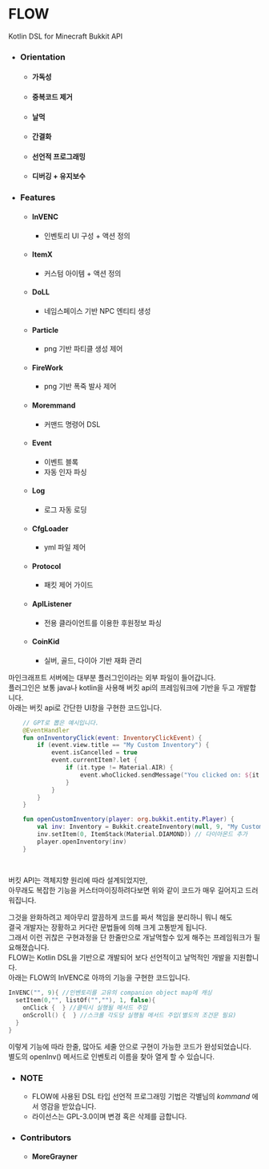 # FLOW
Kotlin DSL for Minecraft Bukkit API

* ### Orientation  
  * #### 가독성  
  * #### 중복코드 제거  
  * #### 날먹  
  * #### 간결화  
  * #### 선언적 프로그래밍  
  * #### 디버깅 + 유지보수  

* ### Features
  * #### InVENC
    -   인벤토리 UI 구성 + 액션 정의   
  * #### ItemX
    -   커스텀 아이템 + 액션 정의
  * #### DoLL
    -   네임스페이스 기반 NPC 엔티티 생성
  * #### Particle
    -   png 기반 파티클 생성 제어
  * #### FireWork
    -   png 기반 폭죽 발사 제어
  * #### Moremmand
    -   커맨드 명령어 DSL
  * #### Event
    -   이벤트 블록
    -   자동 인자 파싱
  * #### Log
    - 로그 자동 로딩
  * #### CfgLoader
    -   yml 파일 제어
  * #### Protocol
    -   패킷 제어 가이드
  * #### ApIListener
    - 전용 클라이언트를 이용한 후원정보 파싱
  * #### CoinKid
    -   실버, 골드, 다이아 기반 재화 관리
      

마인크래프트 서버에는 대부분 플러그인이라는 외부 파일이 들어갑니다.  
플러그인은 보통 java나 kotlin을 사용해 버킷 api의 프레임워크에 기반을 두고 개발합니다.  
아래는 버킷 api로 간단한 UI창을 구현한 코드입니다.
``` kotlin
    // GPT로 뽑은 예시입니다.
    @EventHandler
    fun onInventoryClick(event: InventoryClickEvent) {
        if (event.view.title == "My Custom Inventory") {
            event.isCancelled = true
            event.currentItem?.let {
                if (it.type != Material.AIR) {
                    event.whoClicked.sendMessage("You clicked on: ${it.type}")
                }
            }
        }
    }

    fun openCustomInventory(player: org.bukkit.entity.Player) {
        val inv: Inventory = Bukkit.createInventory(null, 9, "My Custom Inventory")
        inv.setItem(0, ItemStack(Material.DIAMOND)) // 다이아몬드 추가
        player.openInventory(inv)
    }
    
                                        
```
버킷 API는 객체지향 원리에 따라 설계되었지만,  
아무래도 복잡한 기능을 커스터마이징하려다보면 위와 같이 코드가 매우 길어지고 드러워집니다.  

그것을 완화하려고 제아무리 깔끔하게 코드를 짜서 책임을 분리하니 뭐니 해도   
결국 개발자는 장황하고 커다란 문법들에 의해 크게 고통받게 됩니다.  
그래서 이런 귀찮은 구현과정을 단 한줄만으로 개날먹할수 있게 해주는 프레임워크가 필요해졌습니다.  
FLOW는 Kotlin DSL을 기반으로 개발되어 보다 선언적이고 날먹적인 개발을 지원합니다.  
아래는 FLOW의 InVENC로 아까의 기능을 구현한 코드입니다.  
``` kotlin
InVENC("", 9){ //인벤토리를 고유의 companion object map에 캐싱
  setItem(0,"", listOf("",""), 1, false){
    onClick {  } //클릭시 실행될 메서드 주입
    onScroll() {  } //스크롤 각도당 실행될 메서드 주입(별도의 조건문 필요)
  }
}     
```  

이렇게 기능에 따라 한줄, 많아도 세줄 안으로 구현이 가능한 코드가 완성되었습니다.  
별도의 openInv() 메서드로 인벤토리 이름을 찾아 열게 할 수 있습니다.  

* ### NOTE
  * FLOW에 사용된 DSL 타입 선언적 프로그래밍 기법은 각별님의 _kommand_ 에서 영감을 받았습니다.
  * 라이선스는 GPL-3.0이며 변경 혹은 삭제를 금합니다.

* ### Contributors
  * #### MoreGrayner
